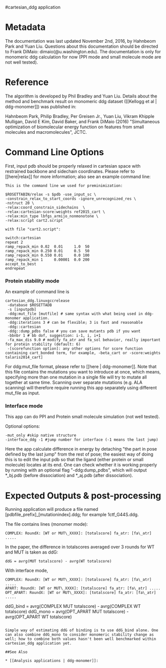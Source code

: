 #cartesian\_ddg application

Metadata
========
The documentation was last updated November 2nd, 2016, by Hahnbeom Park and Yuan Liu. Questions about this documentation should be directed to Frank DiMaio: dimaio(@u.washington.edu). The documentation is only for monomeric ddg calculation for now (PPI mode and small molecule mode are not well tested).


Reference
==========

The algorithm is developed by Phil Bradley and Yuan Liu. Details about the method and benchmark result on monomeric ddg dataset ([[Kellogg et al | ddg-monomer]]) was published in:

Hahnbeom Park, Philip Bradley, Per Greisen Jr., Yuan Liu, Vikram Khipple Mulligan, David E Kim, David Baker, and Frank DiMaio (2016) "Simultaneous optimization of biomolecular energy function on features from small molecules and macromolecules", JCTC.


Command Line Options
====================
First, input pdb should be properly relaxed in cartesian space with restrained backbone and sidechain coordinates. Please refer to [[here|relax]] for more information; also see an example command line:

```
This is the command line we used for preminimization:

$ROSETTABIN/relax -s $pdb -use_input_sc \
-constrain_relax_to_start_coords -ignore_unrecognized_res \
-nstruct 20 \
-relax:coord_constrain_sidechains  \
-relax:cartesian-score:weights ref2015_cart \
-relax:min_type lbfgs_armijo_nonmonotone \
-relax:script cart2.script

with file "cart2.script":

switch:cartesian
repeat 2
ramp_repack_min 0.02  0.01     1.0  50
ramp_repack_min 0.250 0.01     0.5  50
ramp_repack_min 0.550 0.01     0.0 100
ramp_repack_min 1     0.00001  0.0 200
accept_to_best
endrepeat

```

### Protein stability mode

An example of command line is
```
cartesian_ddg.linuxgccrelease
 -database $ROSETTADB
 -s [inputpdb]
 -ddg:mut_file [mutfile] # same syntax with what being used in ddg-monomer application.
 -ddg:iterations 3 # can be flexible; 3 is fast and reasonable
 -ddg::cartesian
 -ddg::dump_pdbs false # you can save mutants pdb if you want
 -bbnbr 1 # bb dof, suggestion: i-1, i, i+1
 -fa_max_dis 9.0 # modify fa_atr and fa_sol behavior, really important for protein stability (default: 6)  
 -[scorefunction option]: any other options for score function containing cart_bonded term, for example, -beta_cart or -score:weights talaris2014_cart]
```

For ddg:mut_file format, please refer to [[here | ddg-monomer]]. Note that this file contains the mutations you want to introduce at once, which means, specifying more than one mutation in a single file will try to mutate all together at same time. Scanning over separate mutations (e.g. ALA scanning) will therefore require running this app separately using different mut_file as input.

### Interface mode

This app can do PPI and Protein small molecule simulation (not well tested).

Optional options:
```
-mut_only #skip native structure
-interface_ddg -1 #jump number for interface (-1 means the last jump)
```

Here the app calculate difference in energy by detaching "the part in pose defined by the last jump" from the rest of pose; the easiest way of doing this is to edit the input pdb so that the ligand (either protein or small molecule)
locates at its end. One can check whether it is working properly by running with an optional flag "-ddg:dump_pdbs", which will output *_bj.pdb (before dissociation) and *_aj.pdb (after dissociation). 

Expected Outputs & post-processing
===============

Running application will produce a file named [pdbfile_prefix]\_[mutationindex].ddg; for example 1ctf\_G44S.ddg.

The file contains lines (monomer mode):
```
COMPLEX: RoundX: [WT or MUT\_XXXX]: [totalscore] fa_atr: [fa\_atr] .....

```

In the paper, the difference in totalscores averaged over 3 rounds for WT and MUT is taken as ddG:

```
ddG = avrg(MUT totalscore) - avrg(WT totalscore)

```

With interface mode, 

```
COMPLEX: RoundX: [WT or MUT\_XXXX]: [totalscore] fa_atr: [fa\_atr] .....
APART: RoundX: [WT or MUT\_XXXX]: [totalscore] fa_atr: [fa\_atr] .....
OPT_APART: RoundX: [WT or MUT\_XXXX]: [totalscore] fa_atr: [fa\_atr] .....

```

ddG_bind = avrg(COMPLEX MUT totalscore) - avrg(COMPLEX WT totalscore)
ddG_mono = avrg(OPT_APART MUT totalscore) - avrg(OPT_APART WT totalscore)

```

Simple way of estimating ddG of binding is to use ddG_bind alone. One can also combine ddG_mono to consider monomeric stability change as well; how to combine both values hasn't been well benchmarked within cartesian_ddg application yet.

##See Also

* [[Analysis applications | ddg-monomer]]: